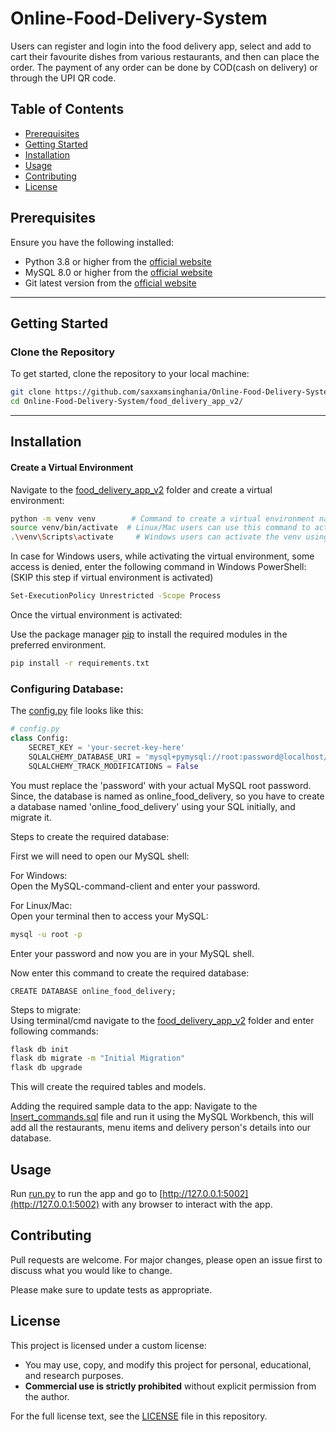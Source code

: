 # Online-Food-Delivery-System

Users can register and login into the food delivery app, select and add to cart their favourite dishes from various restaurants, and then can place the order. The payment of any order can be done by COD(cash on delivery) or through the UPI QR code.

## Table of Contents
- [Prerequisites](#prerequisites)
- [Getting Started](#getting-started)
- [Installation](#installation)
- [Usage](#usage)
- [Contributing](#contributing)
- [License](#license)


## Prerequisites

Ensure you have the following installed:
- Python 3.8 or higher from the [official website](https://www.python.org/downloads/)
- MySQL 8.0 or higher from the [official website](https://dev.mysql.com/downloads/)
- Git latest version from the [official website](https://git-scm.com/downloads)


---

## Getting Started

### **Clone the Repository**

To get started, clone the repository to your local machine:

```bash
git clone https://github.com/saxxamsinghania/Online-Food-Delivery-System.git
cd Online-Food-Delivery-System/food_delivery_app_v2/
```
---


## Installation

#### **Create a Virtual Environment**

Navigate to the [food_delivery_app_v2](/food_delivery_app_v2) folder and create a virtual environment:

```bash
python -m venv venv        # Command to create a virtual environment named venv
source venv/bin/activate  # Linux/Mac users can use this command to activate the virtual environment 
.\venv\Scripts\activate     # Windows users can activate the venv using this command
```
In case for Windows users, while activating the virtual environment, some access is denied, enter the following command in Windows PowerShell: (SKIP this step if virtual environment is activated)
```bash
Set-ExecutionPolicy Unrestricted -Scope Process
```

Once the virtual environment is activated:

Use the package manager [pip](https://pip.pypa.io/en/stable/) to install the required modules in the preferred environment.

```bash
pip install -r requirements.txt
```

### **Configuring Database:**

The [config.py](/food_delivery_app_v2/app/config.py) file looks like this:
```python
# config.py
class Config:
    SECRET_KEY = 'your-secret-key-here'
    SQLALCHEMY_DATABASE_URI = 'mysql+pymysql://root:password@localhost/online_food_delivery'
    SQLALCHEMY_TRACK_MODIFICATIONS = False
```
You must replace the 'password' with your actual MySQL root password. \
Since, the database is named as online_food_delivery, so you have to create a database named 'online_food_delivery' using your SQL initially, and migrate it.

Steps to create the required database: 

First we will need to open our MySQL shell: 

For Windows: \
    Open the MySQL-command-client and enter your password. 

For Linux/Mac: \
    Open your terminal then to access your MySQL:
```bash
mysql -u root -p
```
Enter your password and now you are in your MySQL shell. 

Now enter this command to create the required database:
```mysql
CREATE DATABASE online_food_delivery;
```

Steps to migrate: \
Using terminal/cmd navigate to the [food_delivery_app_v2](/food_delivery_app_v2) folder and enter following commands:
```bash
flask db init
flask db migrate -m "Initial Migration"
flask db upgrade
```
This will create the required tables and models.

Adding the required sample data to the app:
Navigate to the [Insert_commands.sql](/Insert_commands.sql) file and run it using the MySQL Workbench, this will add all the restaurants, menu items and delivery person's details into our database.

## Usage

Run [run.py](/food_delivery_app_v2/run.py) to run the app and go to [http://127.0.0.1:5002](http://127.0.0.1:5002) with any browser to interact with the app.
## Contributing

Pull requests are welcome. For major changes, please open an issue first
to discuss what you would like to change.

Please make sure to update tests as appropriate.

## License

This project is licensed under a custom license:

- You may use, copy, and modify this project for personal, educational, and research purposes.
- **Commercial use is strictly prohibited** without explicit permission from the author.

For the full license text, see the [LICENSE](LICENSE) file in this repository.

